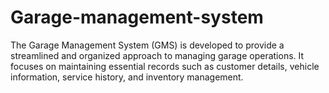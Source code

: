 # Garage-management-system
The Garage Management System (GMS) is developed to provide a streamlined and organized approach to managing garage operations. It focuses on maintaining essential records such as customer details, vehicle information, service history, and inventory management. 
